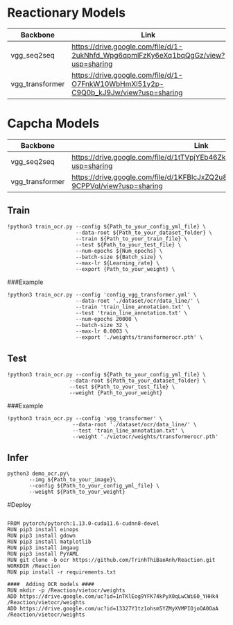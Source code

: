 # Reactionary Models


| Backbone| Link |
|--------------|-------|
| vgg_seq2seq | https://drive.google.com/file/d/1-2ukNhfd_Wpg6qpmlFzKy6eXq1bqQgGz/view?usp=sharing|
| vgg_transformer |  https://drive.google.com/file/d/1-O7FnkW10WbHmXl51y2p-C9Q0b_kJ9Jw/view?usp=sharing|

# Capcha Models


| Backbone| Link |
|--------------|-------|
| vgg_seq2seq | https://drive.google.com/file/d/1tTVpjYEb46ZkxrX_JztmSQbXEzKim4HO/view?usp=sharing|
| vgg_transformer |  https://drive.google.com/file/d/1KFBlcJxZQ2u8uULyPIFRo-Y9-9CPPVqI/view?usp=sharing|

## Train 

```
!python3 train_ocr.py --config ${Path_to_your_config_yml_file} \
                      --data-root ${Path_to_your_dataset_folder} \
                      --train ${Path_to_your_train_file} \
                      --test ${Path_to_your_test_file} \
                      --num-epochs ${Num_epochs} \
                      --batch-size ${Batch_size} \
                      --max-lr ${Learning_rate} \
                      --export {Path_to_your_weight} \
 ```
 
 ###Example

```
!python3 train_ocr.py --config 'config_vgg_transformer.yml' \
                      --data-root './dataset/ocr/data_line/' \
                      --train 'train_line_annotation.txt' \
                      --test 'train_line_annotation.txt' \
                      --num-epochs 20000 \
                      --batch-size 32 \
                      --max-lr 0.0003 \
                      --export './weights/transformerocr.pth' \
 ```
 ## Test
 
  ```
!python3 train_ocr.py --config ${Path_to_your_config_yml_file} \
                      --data-root ${Path_to_your_dataset_folder} \
                      --test ${Path_to_your_test_file} \
                      --weight {Path_to_your_weight}
 ```
 
 ###Example
 
 ```
!python3 train_ocr.py --config 'vgg_transformer' \
                      --data-root './dataset/ocr/data_line/' \
                      --test 'train_line_annotation.txt' \
                      --weight './vietocr/weights/transformerocr.pth'
 ```
 ## Infer
 
 ```
 python3 demo_ocr.py\
        --img ${Path_to_your_image}\
        --config ${Path_to_your_config_yml_file} \
        --weight ${Path_to_your_weight}
 ```

#Deploy

```

FROM pytorch/pytorch:1.13.0-cuda11.6-cudnn8-devel
RUN pip3 install einops
RUN pip3 install gdown
RUN pip3 install matplotlib
RUN pip3 install imgaug
RUN pip3 install PyYAML
RUN git clone -b ocr https://github.com/TrinhThiBaoAnh/Reaction.git
WORKDIR /Reaction
RUN pip install -r requirements.txt

####  Adding OCR models ####
RUN mkdir -p /Reaction/vietocr/weights
ADD https://drive.google.com/uc?id=1nTKlEog9YFK74kPyX0qLwCWi60_YHHk4 /Reaction/vietocr/weights
ADD https://drive.google.com/uc?id=13327Y1tz1ohsm5YZMyXVMPIOjoOA0OaA /Reaction/vietocr/weights
```
